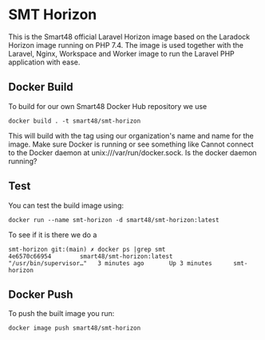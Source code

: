 # SMT Horizon

This is the Smart48 official Laravel Horizon image based on the Laradock Horizon image running on PHP 7.4. The image is used together with the Laravel, Nginx, Workspace and Worker image to run the Laravel PHP application with ease.
## Docker Build

To build for our own Smart48 Docker Hub repository we use

`docker build . -t smart48/smt-horizon`

This will build with the tag using our organization's name and name for the image. Make sure Docker is running or see something like Cannot connect to the Docker daemon at unix:///var/run/docker.sock. Is the docker daemon running?

## Test

You can test the build image using:

`docker run --name smt-horizon -d smart48/smt-horizon:latest`

To see if it is there we do a 

```
smt-horizon git:(main) ✗ docker ps |grep smt
4e6570c66954        smart48/smt-horizon:latest            "/usr/bin/supervisor…"   3 minutes ago       Up 3 minutes      smt-horizon
```

## Docker Push

To push the built image you run:

`docker image push smart48/smt-horizon`